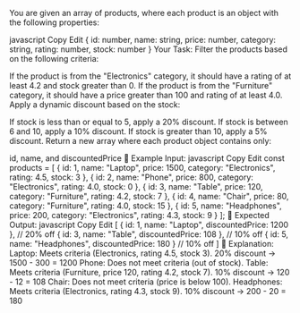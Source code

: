  You are given an array of products, where each product is an object with the following properties:

javascript
Copy
Edit
{
  id: number, 
  name: string, 
  price: number, 
  category: string, 
  rating: number,
  stock: number
}
Your Task:
Filter the products based on the following criteria:

If the product is from the "Electronics" category, it should have a rating of at least 4.2 and stock greater than 0.
If the product is from the "Furniture" category, it should have a price greater than 100 and rating of at least 4.0.
Apply a dynamic discount based on the stock:

If stock is less than or equal to 5, apply a 20% discount.
If stock is between 6 and 10, apply a 10% discount.
If stock is greater than 10, apply a 5% discount.
Return a new array where each product object contains only:

id, name, and discountedPrice
🔹 Example Input:
javascript
Copy
Edit
const products = [
  { id: 1, name: "Laptop", price: 1500, category: "Electronics", rating: 4.5, stock: 3 },
  { id: 2, name: "Phone", price: 800, category: "Electronics", rating: 4.0, stock: 0 },
  { id: 3, name: "Table", price: 120, category: "Furniture", rating: 4.2, stock: 7 },
  { id: 4, name: "Chair", price: 80, category: "Furniture", rating: 4.0, stock: 15 },
  { id: 5, name: "Headphones", price: 200, category: "Electronics", rating: 4.3, stock: 9 }
];
🔹 Expected Output:
javascript
Copy
Edit
[
  { id: 1, name: "Laptop", discountedPrice: 1200 }, // 20% off
  { id: 3, name: "Table", discountedPrice: 108 },  // 10% off
  { id: 5, name: "Headphones", discountedPrice: 180 } // 10% off
]
🔹 Explanation:
Laptop: Meets criteria (Electronics, rating 4.5, stock 3). 20% discount → 1500 - 300 = 1200
Phone: Does not meet criteria (out of stock).
Table: Meets criteria (Furniture, price 120, rating 4.2, stock 7). 10% discount → 120 - 12 = 108
Chair: Does not meet criteria (price is below 100).
Headphones: Meets criteria (Electronics, rating 4.3, stock 9). 10% discount → 200 - 20 = 180